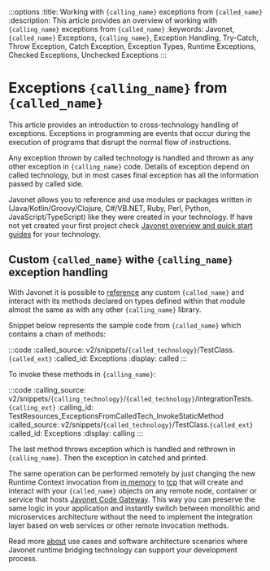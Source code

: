 :::options
:title: Working with `{calling_name}` exceptions from `{called_name}`
:description: This article provides an overview of working with `{calling_name}` exceptions from `{called_name}`
:keywords: Javonet, `{called_name}` Exceptions, `{calling_name}`, Exception Handling, Try-Catch, Throw Exception, Catch Exception, Exception Types, Runtime Exceptions, Checked Exceptions, Unchecked Exceptions
:::

# Exceptions `{calling_name}` from `{called_name}`
  
This article provides an introduction to cross-technology handling of exceptions. Exceptions in programming are events that occur during the execution of programs that disrupt the normal flow of instructions.  
  
Any exception thrown by called technology is handled and thrown as any other exception in `{calling_name}` code. Details of exception depend on called technology, but in most cases final exception has all the information passed by called side.  
  
Javonet allows you to reference and use modules or packages written in (Java/Kotlin/Groovy/Clojure, C#/VB.NET, Ruby, Perl, Python, JavaScript/TypeScript) like they were created in your technology. If have not yet created your first project check [Javonet overview and quick start guides](/guides/v2/`{calling_technology}`/`{called_technology}`/getting-started/about-javonet) for your technology.  

## Custom `{called_name}` withe `{calling_name}` exception handling 
  
With Javonet it is possible to [reference](/guides/v2/`{calling_technology}`/`{called_technology}`/getting-started/adding-references-to-libraries) any custom `{called_name}` and interact with its methods declared on types defined within that module almost the same as with any other `{calling_name}` library.  
  
Snippet below represents the sample code from `{called_name}` which contains a chain of methods:  

:::code
:called_source: v2/snippets/`{called_technology}`/TestClass.`{called_ext}`
:called_id: Exceptions
:display: called
:::

To invoke these methods in `{calling_name}`:
  
:::code
:calling_source: v2/snippets/`{calling_technology}`/`{called_technology}`/integrationTests.`{calling_ext}`
:calling_id: TestResources_ExceptionsFromCalledTech_InvokeStaticMethod
:called_source: v2/snippets/`{called_technology}`/TestClass.`{called_ext}`
:called_id: Exceptions
:display: calling
:::

The last method throws exception which is handled and rethrown in `{calling_name}`. Then the exception in catched and printed.  
  
The same operation can be performed remotely by just changing the new Runtime Context invocation from [in memory](/guides/v2/`{calling_technology}`/`{called_technology}`/foundations/in-memory-channel) to [tcp](/guides/v2/`{calling_technology}`/`{called_technology}`/foundations/tcp-channel) that will create and interact with your `{called_name}` objects on any remote node, container or service that hosts [Javonet Code Gateway](/guides/v2/`{calling_technology}`/`{called_technology}`/javonet-code-gateway/about-javonet-code-gateway). This way you can preserve the same logic in your application and instantly switch between monolithic and microservices architecture without the need to implement the integration layer based on web services or other remote invocation methods.
  
Read more [about](/guides/v2/`{calling_technology}`/`{called_technology}`/getting-started/about-javonet) use cases and software architecture scenarios where Javonet runtime bridging technology can support your development process.

